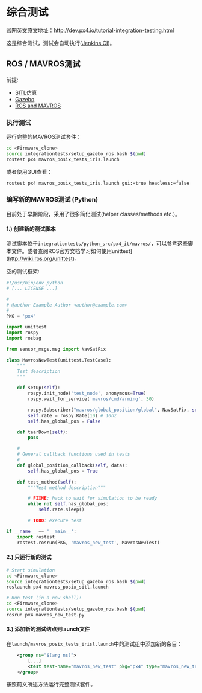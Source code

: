 # 综合测试

官网英文原文地址：http://dev.px4.io/tutorial-integration-testing.html

这是综合测试，测试会自动执行([Jenkins CI](12_Debugging-and-Advanced-Topics/advanced-jenkins-ci.md))。

## ROS / MAVROS测试

前提:

- [SITL仿真](4_Simulation/basic_simulation.md)
- [Gazebo](4_Simulation/gazebo_simulation.md)
- [ROS and MAVROS](4_Simulation/interfacingto_ros.md)

### 执行测试

运行完整的MAVROS测试套件：

```sh
cd <Firmware_clone>
source integrationtests/setup_gazebo_ros.bash $(pwd)
rostest px4 mavros_posix_tests_iris.launch
```

或者使用GUI查看：

```sh
rostest px4 mavros_posix_tests_iris.launch gui:=true headless:=false
```

### 编写新的MAVROS测试 (Python)

<aside class="note">
目前处于早期阶段，采用了很多简化测试(helper classes/methods etc.)。
</aside>

#### 1.) 创建新的测试脚本

测试脚本位于`integrationtests/python_src/px4_it/mavros/`，可以参考这些脚本文件。或者查阅ROS官方文档学习如何使用unittest](http://wiki.ros.org/unittest)。

空的测试框架:

```python
#!/usr/bin/env python
# [... LICENSE ...]

#
# @author Example Author <author@example.com>
#
PKG = 'px4'

import unittest
import rospy
import rosbag

from sensor_msgs.msg import NavSatFix

class MavrosNewTest(unittest.TestCase):
    """
    Test description
    """

    def setUp(self):
        rospy.init_node('test_node', anonymous=True)
        rospy.wait_for_service('mavros/cmd/arming', 30)

        rospy.Subscriber("mavros/global_position/global", NavSatFix, self.global_position_callback)
        self.rate = rospy.Rate(10) # 10hz
        self.has_global_pos = False

    def tearDown(self):
        pass

    #
    # General callback functions used in tests
    #
    def global_position_callback(self, data):
        self.has_global_pos = True

    def test_method(self):
        """Test method description"""

        # FIXME: hack to wait for simulation to be ready
        while not self.has_global_pos:
            self.rate.sleep()

        # TODO: execute test

if __name__ == '__main__':
    import rostest
    rostest.rosrun(PKG, 'mavros_new_test', MavrosNewTest)
```

#### 2.) 只运行新的测试

```sh
# Start simulation
cd <Firmware_clone>
source integrationtests/setup_gazebo_ros.bash $(pwd)
roslaunch px4 mavros_posix_sitl.launch

# Run test (in a new shell):
cd <Firmware_clone>
source integrationtests/setup_gazebo_ros.bash $(pwd)
rosrun px4 mavros_new_test.py
```

#### 3.) 添加新的测试结点到launch文件

在`launch/mavros_posix_tests_irisl.launch`中的测试组中添加新的条目：

```xml
	<group ns="$(arg ns)">
		[...]
        <test test-name="mavros_new_test" pkg="px4" type="mavros_new_test.py" />
    </group>
```

按照前文所述方法运行完整测试套件。

